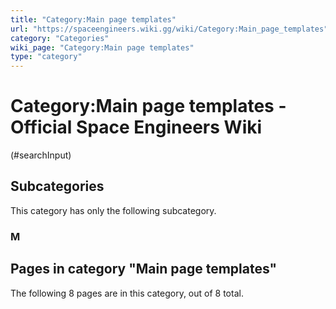 ```yaml
---
title: "Category:Main page templates"
url: "https://spaceengineers.wiki.gg/wiki/Category:Main_page_templates"
category: "Categories"
wiki_page: "Category:Main page templates"
type: "category"
---
```


# Category:Main page templates - Official Space Engineers Wiki

(#searchInput)

## Subcategories

This category has only the following subcategory.

### M

## Pages in category "Main page templates"

The following 8 pages are in this category, out of 8 total.